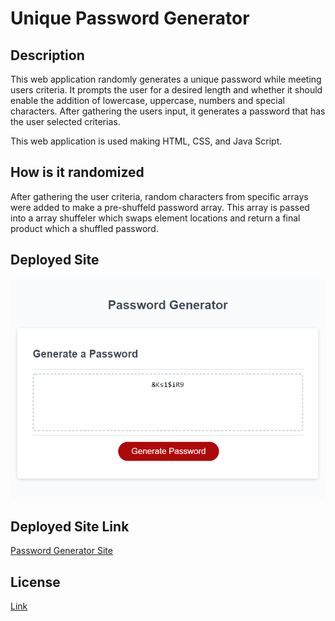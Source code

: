 # Unique Password Generator

## Description
This web application randomly generates a unique password while meeting users criteria. It prompts the user for a desired length and whether it should enable the addition of lowercase, uppercase, numbers and special characters. After gathering the users input, it generates a password that has the user selected criterias.

This web application is used making HTML, CSS, and Java Script.

## How is it randomized
After gathering the user criteria, random characters from specific arrays were added to make a pre-shuffeld password array. This array is passed into a array shuffeler which swaps element locations and return a final product which a shuffled password. 

## Deployed Site
![Website screenshot](./assets/img/Web-screenshot.PNG)

## Deployed Site Link
[Password Generator Site](https://hmanjun.github.io/Unique-Password-Generator/)

## License
[Link](https://github.com/hmanjun/Unique-Password-Generator/blob/main/LICENSE)
